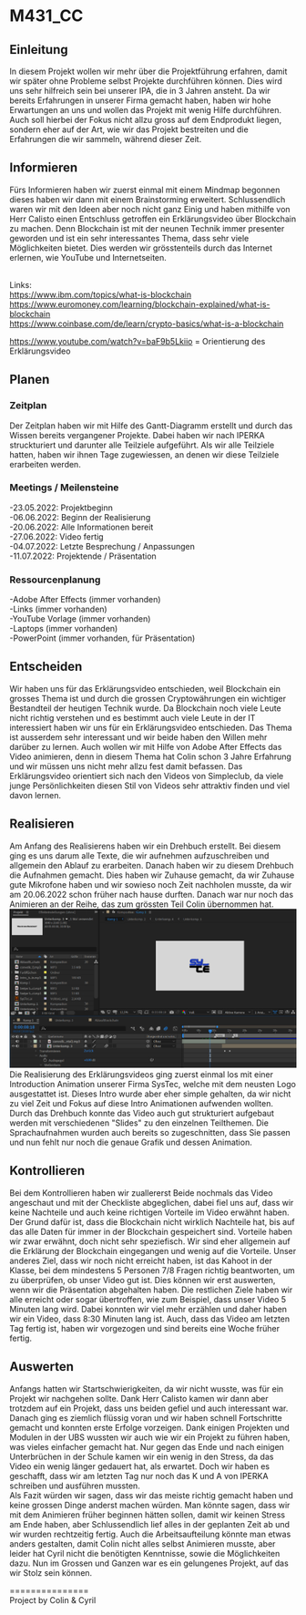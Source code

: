 # M431_CC
## Einleitung
In diesem Projekt wollen wir mehr über die Projektführung erfahren, damit wir später ohne Probleme selbst Projekte durchführen können. Dies wird uns sehr hilfreich sein bei unserer IPA, die in 3 Jahren ansteht. Da wir bereits Erfahrungen in unserer Firma gemacht haben, haben wir hohe Erwartungen an uns und wollen das Projekt mit wenig Hilfe durchführen.<br>
Auch soll hierbei der Fokus nicht allzu gross auf dem Endprodukt liegen, sondern eher auf der Art, wie wir das Projekt bestreiten und die Erfahrungen die wir sammeln, während dieser Zeit.<br>
## Informieren
Fürs Informieren haben wir zuerst einmal mit einem Mindmap begonnen dieses haben wir dann mit einem Brainstorming erweitert. Schlussendlich waren wir mit den Ideen aber noch nicht ganz Einig und haben mithilfe von Herr Calisto einen Entschluss getroffen ein Erklärungsvideo über Blockchain zu machen. Denn Blockchain ist mit der neunen Technik immer presenter geworden und ist ein sehr interessantes Thema, dass sehr viele Möglichkeiten bietet. Dies werden wir grösstenteils durch das Internet erlernen, wie YouTube und Internetseiten.<br><br>

Links:<br>
https://www.ibm.com/topics/what-is-blockchain<br>
https://www.euromoney.com/learning/blockchain-explained/what-is-blockchain<br>
https://www.coinbase.com/de/learn/crypto-basics/what-is-a-blockchain<br>

https://www.youtube.com/watch?v=baF9b5Lkiio = Orientierung des Erklärungsvideo<br>

## Planen
### Zeitplan
Der Zeitplan haben wir mit Hilfe des Gantt-Diagramm erstellt und durch das Wissen bereits vergangener Projekte. Dabei haben wir nach IPERKA struckturiert und darunter alle Teilziele aufgeführt. Als wir alle Teilziele hatten, haben wir ihnen Tage zugewiessen, an denen wir diese Teilziele erarbeiten werden.
### Meetings / Meilensteine
-23.05.2022: Projektbeginn<br>
-06.06.2022: Beginn der Realisierung<br>
-20.06.2022: Alle Informationen bereit<br>
-27.06.2022: Video fertig<br>
-04.07.2022: Letzte Besprechung / Anpassungen<br>
-11.07.2022: Projektende / Präsentation<br>
### Ressourcenplanung
-Adobe After Effects (immer vorhanden)<br>
-Links (immer vorhanden)<br>
-YouTube Vorlage (immer vorhanden)<br>
-Laptops (immer vorhanden)<br>
-PowerPoint (immer vorhanden, für Präsentation)<br>
## Entscheiden
Wir haben uns für das Erklärungsvideo entschieden, weil Blockchain ein grosses Thema ist und durch die grossen Cryptowährungen ein wichtiger Bestandteil der heutigen Technik wurde. Da Blockchain noch viele Leute nicht richtig verstehen und  es bestimmt auch viele Leute in der IT interessiert haben wir uns für ein Erklärungsvideo entschieden. Das Thema ist ausserdem sehr interessant und wir beide haben den Willen mehr darüber zu lernen. Auch wollen wir mit Hilfe von Adobe After Effects das Video animieren, denn in diesem Thema hat Colin schon 3 Jahre Erfahrung und wir müssen uns nicht mehr allzu fest damit befassen. Das Erklärungsvideo orientiert sich nach den Videos von Simpleclub, da viele junge Persönlichkeiten diesen Stil von Videos sehr attraktiv finden und viel davon lernen.<br>
## Realisieren
Am Anfang des Realisierens haben wir ein Drehbuch erstellt. Bei diesem ging es uns darum alle Texte, die wir aufnehmen aufzuschreiben und allgemein den Ablauf zu erarbeiten. Danach haben wir zu diesem Drehbuch die Aufnahmen gemacht. Dies haben wir Zuhause gemacht, da wir Zuhause gute Mikrofone haben und wir sowieso noch Zeit nachholen musste, da wir am 20.06.2022 schon früher nach hause durften. Danach war nur noch das Animieren an der Reihe, das zum grössten Teil Colin übernommen hat. 
<img src="Source/SysTec_Intro.png"><br>
Die Realisierung des Erklärungsvideos ging zuerst einmal los mit einer Introduction Animation unserer Firma SysTec, welche mit dem neusten Logo ausgestattet ist. Dieses Intro wurde aber eher simple gehalten, da wir nicht zu viel Zeit und Fokus auf diese Intro Animationen aufwenden wollten. Durch das Drehbuch konnte das Video auch gut strukturiert aufgebaut werden mit verschiedenen "Slides" zu den einzelnen Teilthemen. Die Sprachaufnahmen wurden auch bereits so zugeschnitten, dass Sie passen und nun fehlt nur noch die genaue Grafik und dessen Animation. 
<br>

## Kontrollieren
Bei dem Kontrollieren haben wir zuallererst Beide nochmals das Video angeschaut und mit der Checkliste abgeglichen, dabei fiel uns auf, dass wir keine Nachteile und auch keine richtigen Vorteile im Video erwähnt haben. Der Grund dafür ist, dass die Blockchain nicht wirklich Nachteile hat, bis auf das alle Daten für immer in der Blockchain gespeichert sind. Vorteile haben wir zwar erwähnt, doch nicht sehr speziefisch. Wir sind eher allgemein auf die Erklärung der Blockchain eingegangen und wenig auf die Vorteile. Unser anderes Ziel, dass wir noch nicht erreicht haben, ist das Kahoot in der Klasse, bei dem mindestens 5 Personen 7/8 Fragen richtig beantworten, um zu überprüfen, ob unser Video gut ist. Dies können wir erst auswerten, wenn wir die Präsentation abgehalten haben. Die restlichen Ziele haben wir alle erreicht oder sogar übertroffen, wie zum Beispiel, dass unser Video 5 Minuten lang wird. Dabei konnten wir viel mehr erzählen und daher haben wir ein Video, dass 8:30 Minuten lang ist. Auch, dass das Video am letzten Tag fertig ist, haben wir vorgezogen und sind bereits eine Woche früher fertig.
<br>

## Auswerten
Anfangs hatten wir Startschwierigkeiten, da wir nicht wusste, was für ein Projekt wir nachgehen sollte. Dank Herr Calisto kamen wir dann aber trotzdem auf ein Projekt, dass uns beiden gefiel und auch interessant war. Danach ging es ziemlich flüssig voran und wir haben schnell Fortschritte gemacht und konnten erste Erfolge vorzeigen. Dank einigen Projekten und Modulen in der UBS wussten wir auch wie wir ein Projekt zu führen haben, was vieles einfacher gemacht hat. Nur gegen das Ende und nach einigen Unterbrüchen in der Schule kamen wir ein wenig in den Stress, da das Video ein wenig länger gedauert hat, als erwartet. Doch wir haben es geschafft, dass wir am letzten Tag nur noch das K und A von IPERKA schreiben und ausführen mussten.<br>
Als Fazit würden wir sagen, dass wir das meiste richtig gemacht haben und keine grossen Dinge anderst machen würden. Man könnte sagen, dass wir mit dem Animieren früher beginnen hätten sollen, damit wir keinen Stress am Ende haben, aber Schlussendlich lief alles in der geplanten Zeit ab und wir wurden rechtzeitig fertig. Auch die Arbeitsaufteilung könnte man etwas anders gestalten, damit Colin nicht alles selbst Animieren musste, aber leider hat Cyril nicht die benötigten Kenntnisse, sowie die Möglichkeiten dazu. Nun im Grossen und Ganzen war es ein gelungenes Projekt, auf das wir Stolz sein können.
<br>

===============<br>
Project by Colin & Cyril 
